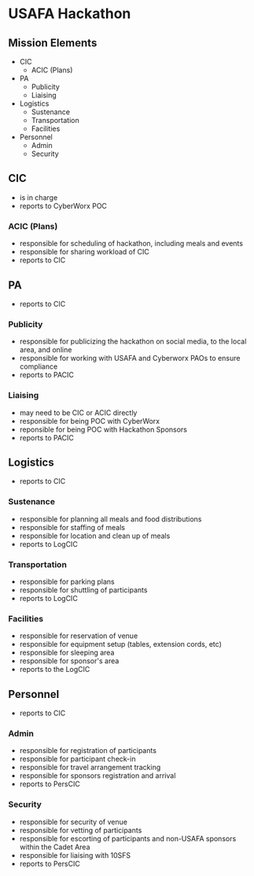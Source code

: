 # USAFA Hackathon

## Mission Elements
- CIC
	- ACIC (Plans)
- PA
	- Publicity
	- Liaising
- Logistics
	- Sustenance
	- Transportation
	- Facilities
- Personnel
	- Admin
	- Security

## CIC
- is in charge
- reports to CyberWorx POC

### ACIC (Plans)
- responsible for scheduling of hackathon, including meals and events
- responsible for sharing workload of CIC
- reports to CIC

## PA
- reports to CIC

### Publicity
- responsible for publicizing the hackathon on social media, to the local area, and online
- responsible for working with USAFA and Cyberworx PAOs to ensure compliance
- reports to PACIC

### Liaising
- may need to be CIC or ACIC directly
- responsible for being POC with CyberWorx
- reponsible for being POC with Hackathon Sponsors
- reports to PACIC

## Logistics
- reports to CIC

### Sustenance
- responsible for planning all meals and food distributions
- responsible for staffing of meals
- responsible for location and clean up of meals
- reports to LogCIC

### Transportation
- responsible for parking plans
- responsible for shuttling of participants
- reports to LogCIC

### Facilities
- responsible for reservation of venue
- responsible for equipment setup (tables, extension cords, etc)
- responsible for sleeping area
- responsible for sponsor's area
- reports to the LogCIC

## Personnel
- reports to CIC

### Admin
- responsible for registration of participants
- responsible for participant check-in
- responsible for travel arrangement tracking
- responsible for sponsors registration and arrival
- reports to PersCIC

### Security
- responsible for security of venue
- responsible for vetting of participants
- responsible for escorting of participants and non-USAFA sponsors within the Cadet Area
- responsible for liaising with 10SFS
- reports to PersCIC
